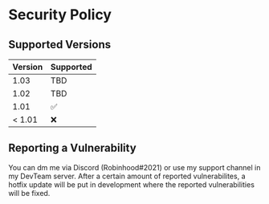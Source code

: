 # Security Policy

## Supported Versions

| Version | Supported          |
| ------- | ------------------ |
|  1.03   | TBD                |
|  1.02   | TBD                |
|  1.01   | :white_check_mark: |
| < 1.01  | :x:                |

## Reporting a Vulnerability

You can dm me via Discord (Robinhood#2021) or use my support channel in my DevTeam server. After a certain amount of reported vulnerabilites, a hotfix update will be put in development where the reported vulnerabilities will be fixed.
